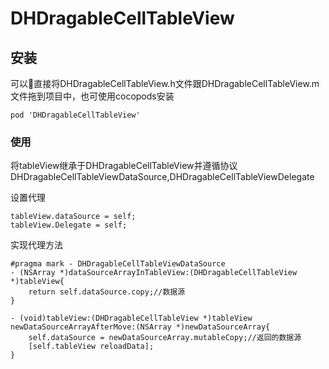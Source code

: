 # DHDragableCellTableView

## 安装

可以直接将DHDragableCellTableView.h文件跟DHDragableCellTableView.m文件拖到项目中，也可使用cocopods安装

```
pod 'DHDragableCellTableView'
```

### 使用

将tableView继承于DHDragableCellTableView并遵循协议DHDragableCellTableViewDataSource,DHDragableCellTableViewDelegate

设置代理

```objc
tableView.dataSource = self;
tableView.Delegate = self;
```

实现代理方法

```objc
#pragma mark - DHDragableCellTableViewDataSource
- (NSArray *)dataSourceArrayInTableView:(DHDragableCellTableView *)tableView{
    return self.dataSource.copy;//数据源
}

- (void)tableView:(DHDragableCellTableView *)tableView newDataSourceArrayAfterMove:(NSArray *)newDataSourceArray{
    self.dataSource = newDataSourceArray.mutableCopy;//返回的数据源
    [self.tableView reloadData];
}
```




